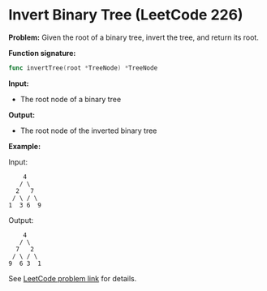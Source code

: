 # Invert Binary Tree (LeetCode 226)

**Problem:**
Given the root of a binary tree, invert the tree, and return its root.

**Function signature:**
```go
func invertTree(root *TreeNode) *TreeNode
```

**Input:**
- The root node of a binary tree

**Output:**
- The root node of the inverted binary tree

**Example:**

Input:
```
    4
   / \
  2   7
 / \ / \
1  3 6  9
```
Output:
```
    4
   / \
  7   2
 / \ / \
9  6 3  1
```

See [LeetCode problem link](https://leetcode.com/problems/invert-binary-tree/) for details.
